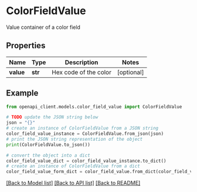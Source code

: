 # ColorFieldValue

Value container of a color field

## Properties

Name | Type | Description | Notes
------------ | ------------- | ------------- | -------------
**value** | **str** | Hex code of the color | [optional] 

## Example

```python
from openapi_client.models.color_field_value import ColorFieldValue

# TODO update the JSON string below
json = "{}"
# create an instance of ColorFieldValue from a JSON string
color_field_value_instance = ColorFieldValue.from_json(json)
# print the JSON string representation of the object
print(ColorFieldValue.to_json())

# convert the object into a dict
color_field_value_dict = color_field_value_instance.to_dict()
# create an instance of ColorFieldValue from a dict
color_field_value_form_dict = color_field_value.from_dict(color_field_value_dict)
```
[[Back to Model list]](../README.md#documentation-for-models) [[Back to API list]](../README.md#documentation-for-api-endpoints) [[Back to README]](../README.md)


